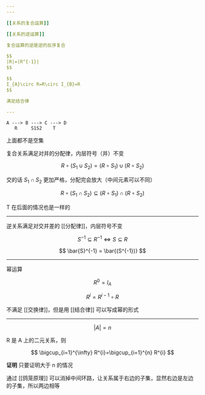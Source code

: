 ```yaml
---
---

[[关系的复合运算]]

[[关系的逆运算]]

复合运算的逆是逆的反序复合

$$
|R|=|R^{-1}|
$$

$$
I_{A}\circ R=R\circ I_{B}=R
$$

满足结合律

---
```


```
A ---> B ---> C ---> D
   R     S1S2    T
```

上面都不是空集

复合关系满足对并的分配律，内层符号（并）不变

$$
R\circ (S_{1}\cup S_{2})=(R\circ S_{1} )\cup (R \circ  S_{2})
$$

交的话 $S_{1} \cap S_{2}$ 更加严格，分配完会放大（中间元素可以不同）

$$
R\circ (S_{1} \cap S_{2}) \subseteq (R \circ  S_{1}) \cap (R \circ  S_{2})
$$

T 在后面的情况也是一样的

---

逆关系满足对交并差的 [[分配律]]，内层符号不变

$$
S^{-1} \subseteq  R^{-1} \iff S \subseteq R
$$

$$
\bar{S}^{-1} = \bar{(S^{-1})}
$$

---

幂运算

$$
R^{0}=I_{A}
$$

$$
R^{i}=R^{i-1}\circ R
$$

不满足 [[交换律]]，但是用 [[结合律]] 可以写成幂的形式


---

$$
|A|=n
$$

R 是 A 上的二元关系，则

$$
\bigcup_{i=1}^{\infty} R^{i}=\bigcup_{i=1}^{n} R^{i}
$$

**证明** 只要证明大于 n 的情况

通过 [[鸽笼原理]] 可以消掉中间环路，让关系属于右边的子集，显然右边是左边的子集，所以两边相等
